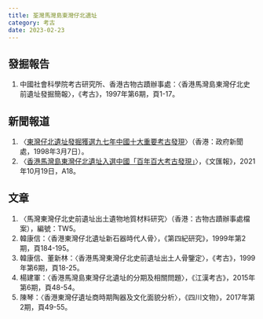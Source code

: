 ```yaml
---
title: 荃灣馬灣島東灣仔北遺址
category: 考古
date: 2023-02-23
---
```

<adsense></adsense>

## 發掘報告
1. 中國社會科學院考古研究所、香港古物古蹟辦事處：〈香港馬灣島東灣仔北史前遺址發掘簡報〉，《考古》，1997年第6期，頁1-17。
## 新聞報道
1. 〈[東灣仔北遺址發掘獲選九七年中國十大重要考古發現](https://www.info.gov.hk/isd/news/dib/c0307.htm)〉（香港：政府新聞處，1998年3月7日）。
2. 〈[香港馬灣島東灣仔北遺址入選中國「百年百大考古發現」](https://dw-media.tkww.hk/epaper/wwp/20211019/a18-1019.pdf)〉，《文匯報》，2021年10月19日，A18。
## 文章
1. 〈馬灣東灣仔北史前遺址出土遺物地質材料研究〉（香港：古物古蹟辦事處檔案），編號：TW5。
2. 韓康信：〈香港東灣仔北遺址新石器時代人骨〉，《第四紀研究》，1999年第2期，頁184-195。
3. 韓康信、董新林：〈香港馬灣東灣仔北史前遺址出土人骨鑒定〉，《考古》，1999年第6期，頁18-25。
4. 楊建軍：〈香港馬灣島東灣仔北遺址的分期及相關問題〉，《江漢考古》，2015年第6期，頁48-54。
5. 陳琴：〈香港東灣仔遺址商時期陶器及文化面貌分析〉，《四川文物》，2017年第2期，頁49-55。